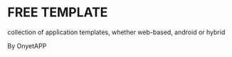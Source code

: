 # FREE TEMPLATE
 collection of application templates, whether web-based, android or hybrid
 
 By OnyetAPP

